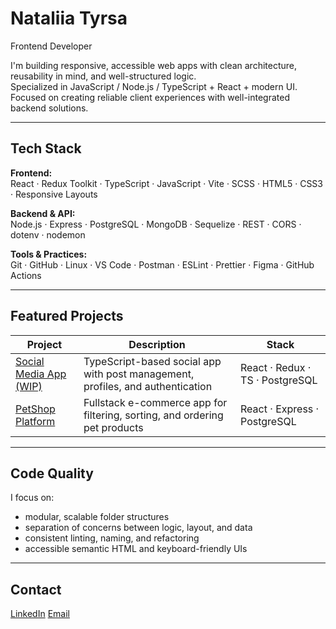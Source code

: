# Nataliia Tyrsa

Frontend Developer

I'm building responsive, accessible web apps with clean architecture, reusability in mind, and well-structured logic.  
Specialized in JavaScript / Node.js / TypeScript + React + modern UI. Focused on creating reliable client experiences with well-integrated backend solutions.

---

## Tech Stack

**Frontend:**  
React · Redux Toolkit · TypeScript · JavaScript · Vite · SCSS · HTML5 · CSS3 · Responsive Layouts

**Backend & API:**  
Node.js · Express · PostgreSQL · MongoDB · Sequelize · REST · CORS · dotenv · nodemon

**Tools & Practices:**  
Git · GitHub · Linux · VS Code · Postman · ESLint · Prettier · Figma · GitHub Actions

---

## Featured Projects

| Project | Description | Stack |
|--------|-------------|-------|
| [Social Media App (WIP)](https://github.com/nataliia-tyrsa/social-media-app-ts) | TypeScript-based social app with post management, profiles, and authentication | React · Redux · TS · PostgreSQL |
| [PetShop Platform](https://github.com/nataliia-tyrsa/petshop-react-express) | Fullstack e-commerce app for filtering, sorting, and ordering pet products | React · Express · PostgreSQL |

---

## Code Quality

I focus on:
- modular, scalable folder structures
- separation of concerns between logic, layout, and data
- consistent linting, naming, and refactoring
- accessible semantic HTML and keyboard-friendly UIs

---

## Contact

[LinkedIn](https://www.linkedin.com/in/nataliia-tyrsa/)
[Email](mailto:nataliiatуrsa@gmail.com)
